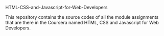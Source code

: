 HTML-CSS-and-Javascript-for-Web-Developers

This repository contains the source codes of all the module assignments that are there in the Coursera named HTML, CSS and Javascript for Web Developers.
